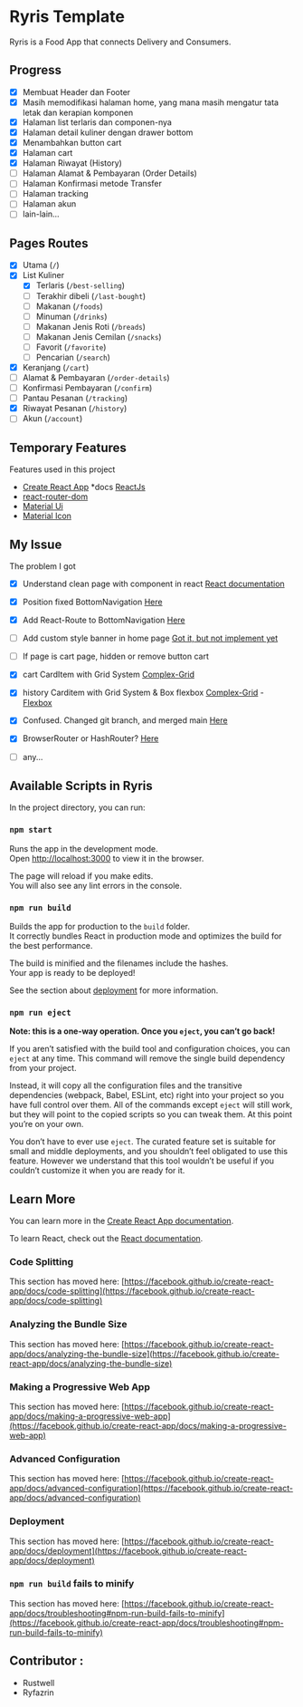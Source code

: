 # Ryris Template

Ryris is a Food App that connects Delivery and Consumers.

## Progress

- [x] Membuat Header dan Footer
- [x] Masih memodifikasi halaman home, yang mana masih mengatur tata letak dan kerapian komponen
- [x] Halaman list terlaris dan componen-nya
- [x] Halaman detail kuliner dengan drawer bottom
- [x] Menambahkan button cart
- [x] Halaman cart
- [x] Halaman Riwayat (History)
- [ ] Halaman Alamat & Pembayaran (Order Details)
- [ ] Halaman Konfirmasi metode Transfer
- [ ] Halaman tracking
- [ ] Halaman akun
- [ ] lain-lain...

## Pages Routes
- [x] Utama (`/`)
- [x] List Kuliner 
  - [x] Terlaris (`/best-selling`)
  - [ ] Terakhir dibeli (`/last-bought`)
  - [ ] Makanan (`/foods`)
  - [ ] Minuman (`/drinks`)
  - [ ] Makanan Jenis Roti (`/breads`)
  - [ ] Makanan Jenis Cemilan (`/snacks`)
  - [ ] Favorit (`/favorite`)
  - [ ] Pencarian (`/search`)
- [x] Keranjang (`/cart`)
- [ ] Alamat & Pembayaran (`/order-details`)
- [ ] Konfirmasi Pembayaran (`/confirm`)
- [ ] Pantau Pesanan (`/tracking`)
- [x] Riwayat Pesanan (`/history`)
- [ ] Akun (`/account`)

## Temporary Features

Features used in this project
* [Create React App](https://create-react-app.dev/) *docs [ReactJs](https://reactjs.org/)
* [react-router-dom](https://reactrouter.com/web/guides/quick-start)
* [Material Ui](https://material-ui.com/)
* [Material Icon](https://fonts.google.com/icons?selected=Material+Icons)

## My Issue

The problem I got
- [x] Understand clean page with component in react [React documentation](https://reactjs.org/)
- [x] Position fixed BottomNavigation [Here](https://stackoverflow.com/questions/49145960/material-ui-bottomnavigation-is-not-sticky-by-default)
- [x] Add React-Route to BottomNavigation [Here](https://stackoverflow.com/questions/48443772/react-material-ui-bottomnavigation-component-routing-issue/51255699)
- [ ] Add custom style banner in home page [Got it, but not implement yet](https://learus.github.io/react-material-ui-carousel/)
- [ ] If page is cart page, hidden or remove button cart
- [x] cart CardItem with Grid System [Complex-Grid](https://material-ui.com/components/grid/#complex-grid)
- [x] history Carditem with Grid System & Box flexbox [Complex-Grid](https://material-ui.com/components/grid/#complex-grid) - [Flexbox](https://material-ui.com/system/flexbox/)
- [x] Confused. Changed git branch, and merged main [Here](https://stackoverflow.com/questions/1628563/move-the-most-recent-commits-to-a-new-branch-with-git)
- [x] BrowserRouter or HashRouter? [Here](https://stackoverflow.com/questions/51974369/what-is-the-difference-between-hashrouter-and-browserrouter-in-react)
- [ ] any...


## Available Scripts in Ryris

In the project directory, you can run:

### `npm start`

Runs the app in the development mode.\
Open [http://localhost:3000](http://localhost:3000) to view it in the browser.

The page will reload if you make edits.\
You will also see any lint errors in the console.

### `npm run build`

Builds the app for production to the `build` folder.\
It correctly bundles React in production mode and optimizes the build for the best performance.

The build is minified and the filenames include the hashes.\
Your app is ready to be deployed!

See the section about [deployment](https://facebook.github.io/create-react-app/docs/deployment) for more information.

### `npm run eject`

**Note: this is a one-way operation. Once you `eject`, you can’t go back!**

If you aren’t satisfied with the build tool and configuration choices, you can `eject` at any time. This command will remove the single build dependency from your project.

Instead, it will copy all the configuration files and the transitive dependencies (webpack, Babel, ESLint, etc) right into your project so you have full control over them. All of the commands except `eject` will still work, but they will point to the copied scripts so you can tweak them. At this point you’re on your own.

You don’t have to ever use `eject`. The curated feature set is suitable for small and middle deployments, and you shouldn’t feel obligated to use this feature. However we understand that this tool wouldn’t be useful if you couldn’t customize it when you are ready for it.

## Learn More

You can learn more in the [Create React App documentation](https://facebook.github.io/create-react-app/docs/getting-started).

To learn React, check out the [React documentation](https://reactjs.org/).

### Code Splitting

This section has moved here: [https://facebook.github.io/create-react-app/docs/code-splitting](https://facebook.github.io/create-react-app/docs/code-splitting)

### Analyzing the Bundle Size

This section has moved here: [https://facebook.github.io/create-react-app/docs/analyzing-the-bundle-size](https://facebook.github.io/create-react-app/docs/analyzing-the-bundle-size)

### Making a Progressive Web App

This section has moved here: [https://facebook.github.io/create-react-app/docs/making-a-progressive-web-app](https://facebook.github.io/create-react-app/docs/making-a-progressive-web-app)

### Advanced Configuration

This section has moved here: [https://facebook.github.io/create-react-app/docs/advanced-configuration](https://facebook.github.io/create-react-app/docs/advanced-configuration)

### Deployment

This section has moved here: [https://facebook.github.io/create-react-app/docs/deployment](https://facebook.github.io/create-react-app/docs/deployment)

### `npm run build` fails to minify

This section has moved here: [https://facebook.github.io/create-react-app/docs/troubleshooting#npm-run-build-fails-to-minify](https://facebook.github.io/create-react-app/docs/troubleshooting#npm-run-build-fails-to-minify)

## Contributor :
- Rustwell
- Ryfazrin
